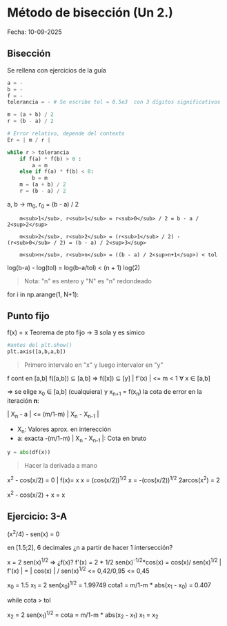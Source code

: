 # Método de bisección (Un 2.)

Fecha: 10-09-2025

## Bisección

Se rellena con ejercicios de la guía
```python
a = -
b = -
f = -
tolerancia = - # Se escribe tol = 0.5e3  con 3 dígitos significativos

m = (a + b) / 2
r = (b - a) / 2

# Error relativo, depende del contexto
Er = | m / r |

while r > tolerancia
    if f(a) * f(b) > 0 :
        a = m
    else if f(a) * f(b) < 0:
        b = m
    m = (a + b) / 2
    r = (b - a) / 2
```

a, b -> m<sub>0</sub>, r<sub>0</sub> = (b - a) / 2

        m<sub>1</sub>, r<sub>1</sub> = r<sub>0</sub> / 2 = b - a / 2<sup>2</sup>

        m<sub>2</sub>, r<sub>2</sub> = (r<sub>1</sub> / 2) - (r<sub>0</sub> / 2) = (b - a) / 2<sup>3</sup>

        m<sub>n</sub>, r<sub>n</sub> = ((b - a) / 2<sup>n+1</sup>) < tol

log(b-a) - log(tol) = log(b-a/tol) < (n + 1) log(2) 

> Nota: "n" es entero y "N" es "n" redondeado

for i in np.arange(1, N+1):

## Punto fijo

f(x) = x
Teorema de pto fijo -> ∃ sola y es simico

```python
#antes del plt.show()
plt.axis([a,b,a,b])
```

> Primero intervalo en "x" y luego intervalor en "y"

f cont en [a,b]
f([a,b]) ⊆ [a,b] => f([x]) ⊆ [y]
| f'(x) | <= m < 1 ∀ x ∈ [a,b]

=> se elige x<sub>0</sub> ∈ [a,b] (cualquiera)
    y x<sub>n+1</sub> = f(x<sub>n</sub>)
la cota de error en la iteración **n**:

| X<sub>n</sub> - a | <= (m/1-m) | X<sub>n</sub> - X<sub>n-1</sub> |

- X<sub>n</sub>: Valores aprox. en interección
- a: exacta 
-(m/1-m) | X<sub>n</sub> - X<sub>n-1</sub> |: Cota en bruto
 
```python
y = abs(df(x))
```
> Hacer la derivada a mano


x<sup>2</sup> - cos(x/2) = 0 | f(x)= x
x =  (cos(x/2))<sup>1/2</sup>
x = -(cos(x/2))<sup>1/2</sup>
2arcos(x<sup>2</sup>) = 2

x<sup>2</sup> - cos(x/2) + x = x


## Ejercicio: 3-A

(x<sup>2</sup>/4) - sen(x) = 0

en [1.5;2], 6 decimales 
¿n a partir de hacer 1 intersección?

x = 2 sen(x)<sup>1/2</sup> => ¿f(x)?
f'(x) = 2 * 1/2 sen(x)<sup>-1/2</sup>*cos(x) = cos(x)/ sen(x)<sup>1/2</sup>
| f'(x) | = | cos(x) | / sen(x)<sup>1/2</sup> <= 0,42/0,95 <= 0,45

x<sub>0</sub> = 1.5
x<sub>1</sub> = 2 sen(x<sub>0</sub>)<sup>1/2</sup> = 1.99749 
    cota1 = m/1-m * abs(x<sub>1</sub> - x<sub>0</sub>) = 0.407

while cota > tol

x<sub>2</sub> = 2 sen(x<sub>1</sub>)<sup>1/2</sup> = 
    cota = m/1-m * abs(x<sub>2</sub> - x<sub>1</sub>)
    x<sub>1</sub> = x<sub>2</sub>

